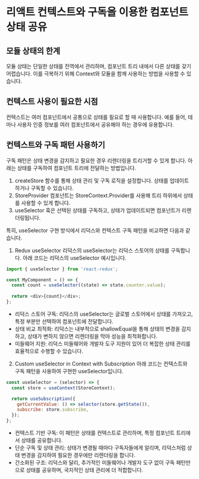 # 리액트 컨텍스트와 구독을 이용한 컴포넌트 상태 공유

## 모듈 상태의 한계

모듈 상태는 단일한 상태를 전역에서 관리하며, 컴포넌트 트리 내에서 다른 상태를 갖기 어렵습니다. 이를 극복하기 위해 Context와 모듈을 함께 사용하는 방법을 사용할 수 있습니다.

## 컨텍스트 사용이 필요한 시점

컨텍스트는 여러 컴포넌트에서 공통으로 상태를 필요로 할 때 사용합니다. 예를 들어, 테마나 사용자 인증 정보를 여러 컴포넌트에서 공유해야 하는 경우에 유용합니다.

## 컨텍스트와 구독 패턴 사용하기

구독 패턴은 상태 변경을 감지하고 필요한 경우 리렌더링을 트리거할 수 있게 합니다. 아래는 상태를 구독하여 컴포넌트 트리에 전달하는 방법입니다.

1. createStore 함수를 통해 상태 관리 및 구독 로직을 설정합니다. 상태를 업데이트하거나 구독할 수 있습니다.
2. StoreProvider 컴포넌트는 StoreContext.Provider를 사용해 트리 하위에서 상태를 사용할 수 있게 합니다.
3. useSelector 훅은 선택된 상태를 구독하고, 상태가 업데이트되면 컴포넌트가 리렌더링됩니다.


특히, useSelector 구현 방식에서 리덕스와 컨텍스트 구독 패턴을 비교하면 다음과 같습니다.

1. Redux useSelector
리덕스의 useSelector는 리덕스 스토어의 상태를 구독합니다. 아래 코드는 리덕스의 useSelector 예시입니다.

```js
import { useSelector } from 'react-redux';

const MyComponent = () => {
  const count = useSelector((state) => state.counter.value);
  
  return <div>{count}</div>;
};
```
- 리덕스 스토어 구독: 리덕스의 useSelector는 글로벌 스토어에서 상태를 가져오고, 특정 부분만 선택하여 컴포넌트에 전달합니다.
- 상태 비교 최적화: 리덕스는 내부적으로 shallowEqual을 통해 상태의 변경을 감지하고, 상태가 변하지 않으면 리렌더링을 막아 성능을 최적화합니다.
- 미들웨어 지원: 리덕스 미들웨어와 개발자 도구 지원이 있어 더 복잡한 상태 관리를 효율적으로 수행할 수 있습니다.

2. Custom useSelector in Context with Subscription
아래 코드는 컨텍스트와 구독 패턴을 사용하여 구현한 useSelector입니다.

```js
const useSelector = (selector) => {
  const store = useContext(StoreContext);

  return useSubscription({
    getCurrentValue: () => selector(store.getState()),
    subscribe: store.subscribe,
  });
};
```
- 컨텍스트 기반 구독: 이 패턴은 상태를 컨텍스트로 관리하며, 특정 컴포넌트 트리에서 상태를 공유합니다.
- 단순 구독 및 상태 관리: 상태가 변경될 때마다 구독자들에게 알리며, 리덕스처럼 상태 변경을 감지하여 필요한 경우에만 리렌더링을 합니다.
- 간소화된 구조: 리덕스와 달리, 추가적인 미들웨어나 개발자 도구 없이 구독 패턴만으로 상태를 공유하며, 국지적인 상태 관리에 더 적합합니다.





